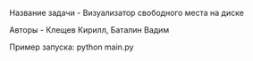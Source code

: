 Название задачи - Визуализатор свободного места на диске

Авторы - Клещев Кирилл, Баталин Вадим

Пример запуска: python main.py

